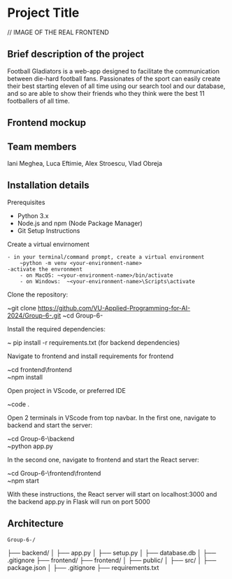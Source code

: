 # Project Title
// IMAGE OF THE REAL FRONTEND
## Brief description of the project
Football Gladiators is a web-app designed to facilitate the communication between die-hard football fans. Passionates of the sport can easily create their best starting eleven of all time using our search tool and our database, and so are able to show their friends who they think were the best 11 footballers of all time.
## Frontend mockup
## Team members
Iani Meghea, Luca Eftimie, Alex Stroescu, Vlad Obreja
## Installation details
Prerequisites

* Python 3.x
* Node.js and npm (Node Package Manager)
* Git
Setup Instructions
	

Create a virtual envirnoment

	- in your terminal/command prompt, create a virtual environment
		~python -m venv <your-environment-name>
	-activate the envronment
		- on MacOS: ~<your-environment-name>/bin/activate
		- on Windows:  ~<your-environment-name>\Scripts\activate


Clone the repository:	

~git clone https://github.com/VU-Applied-Programming-for-AI-2024/Group-6-.git
~cd Group-6-


Install the required dependencies:	
    
~ pip install -r requirements.txt	(for backend dependencies)


Navigate to frontend and install requirements for frontend	

~cd frontend\frontend	
~npm install


Open project in VScode, or preferred IDE	

~code .


Open 2 terminals in VScode from top navbar. In the first one, navigate to backend and start the server:	

~cd Group-6-\backend	
~python app.py


In the second one, navigate to frontend and start the React server:	

~cd Group-6-\frontend\frontend	
~npm start


With these instructions, the React server will start on localhost:3000 and the backend app.py in Flask will run on port 5000







## Architecture
    Group-6-/
├── backend/
│   ├── app.py
│   ├── setup.py
│   ├── database.db
│   ├── .gitignore
├── frontend/
	├── frontend/
│   		├── public/
│   		├── src/
│   		├── package.json
│   		├── .gitignore
 ├── requirements.txt
